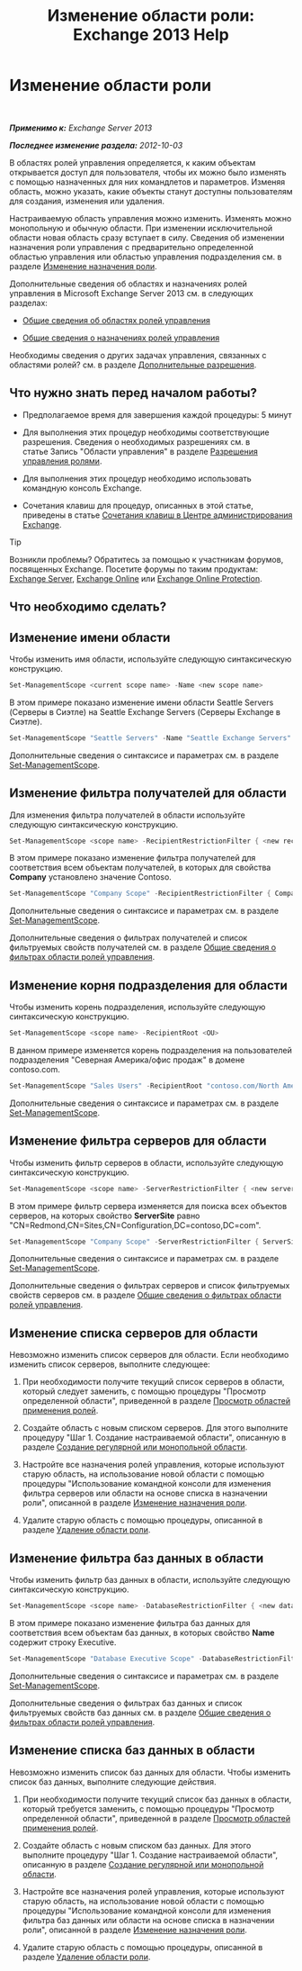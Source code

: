﻿---
title: 'Изменение области роли: Exchange 2013 Help'
TOCTitle: Изменение области роли
ms:assetid: 9180e1e0-c352-4ccd-8da6-885a2e309867
ms:mtpsurl: https://technet.microsoft.com/ru-ru/library/Dd298145(v=EXCHG.150)
ms:contentKeyID: 50488633
ms.date: 05/22/2018
mtps_version: v=EXCHG.150
ms.translationtype: MT
---

# Изменение области роли

 

_**Применимо к:** Exchange Server 2013_

_**Последнее изменение раздела:** 2012-10-03_

В областях ролей управления определяется, к каким объектам открывается доступ для пользователя, чтобы их можно было изменять с помощью назначенных для них командлетов и параметров. Изменяя область, можно указать, какие объекты станут доступны пользователям для создания, изменения или удаления.

Настраиваемую область управления можно изменить. Изменять можно монопольную и обычную области. При изменении исключительной области новая область сразу вступает в силу. Сведения об изменении назначения роли управления с предварительно определенной областью управления или областью управления подразделения см. в разделе [Изменение назначения роли](change-a-role-assignment-exchange-2013-help.md).

Дополнительные сведения об областях и назначениях ролей управления в Microsoft Exchange Server 2013 см. в следующих разделах:

  - [Общие сведения об областях ролей управления](understanding-management-role-scopes-exchange-2013-help.md)

  - [Общие сведения о назначениях ролей управления](understanding-management-role-assignments-exchange-2013-help.md)

Необходимы сведения о других задачах управления, связанных с областями ролей? см. в разделе [Дополнительные разрешения](advanced-permissions-exchange-2013-help.md).

## Что нужно знать перед началом работы?

  - Предполагаемое время для завершения каждой процедуры: 5 минут

  - Для выполнения этих процедур необходимы соответствующие разрешения. Сведения о необходимых разрешениях см. в статье Запись "Области управления" в разделе [Разрешения управления ролями](role-management-permissions-exchange-2013-help.md).

  - Для выполнения этих процедур необходимо использовать командную консоль Exchange.

  - Сочетания клавиш для процедур, описанных в этой статье, приведены в статье [Сочетания клавиш в Центре администрирования Exchange](keyboard-shortcuts-in-the-exchange-admin-center-exchange-online-protection-help.md).

> [!TIP]  
> Возникли проблемы? Обратитесь за помощью к участникам форумов, посвященных Exchange. Посетите форумы по таким продуктам: <a href="https://go.microsoft.com/fwlink/p/?linkid=60612">Exchange Server</a>, <a href="https://go.microsoft.com/fwlink/p/?linkid=267542">Exchange Online</a> или <a href="https://go.microsoft.com/fwlink/p/?linkid=285351">Exchange Online Protection</a>.


## Что необходимо сделать?

## Изменение имени области

Чтобы изменить имя области, используйте следующую синтаксическую конструкцию.

```powershell
Set-ManagementScope <current scope name> -Name <new scope name>
```

В этом примере показано изменение имени области Seattle Servers (Серверы в Сиэтле) на Seattle Exchange Servers (Серверы Exchange в Сиэтле).

```powershell
Set-ManagementScope "Seattle Servers" -Name "Seattle Exchange Servers"
```

Дополнительные сведения о синтаксисе и параметрах см. в разделе [Set-ManagementScope](https://technet.microsoft.com/ru-ru/library/dd297996\(v=exchg.150\)).

## Изменение фильтра получателей для области

Для изменения фильтра получателей в области используйте следующую синтаксическую конструкцию.

```powershell
Set-ManagementScope <scope name> -RecipientRestrictionFilter { <new recipient filter> }
```

В этом примере показано изменение фильтра получателей для соответствия всем объектам получателей, в которых для свойства **Company** установлено значение Contoso.

```powershell
Set-ManagementScope "Company Scope" -RecipientRestrictionFilter { Company -eq 'contoso' }
```

Дополнительные сведения о синтаксисе и параметрах см. в разделе [Set-ManagementScope](https://technet.microsoft.com/ru-ru/library/dd297996\(v=exchg.150\)).

Дополнительные сведения о фильтрах получателей и список фильтруемых свойств получателей см. в разделе [Общие сведения о фильтрах области ролей управления](understanding-management-role-scope-filters-exchange-2013-help.md).

## Изменение корня подразделения для области

Чтобы изменить корень подразделения, используйте следующую синтаксическую конструкцию.

```powershell
Set-ManagementScope <scope name> -RecipientRoot <OU>
```

В данном примере изменяется корень подразделения на пользователей подразделения "Северная Америка/офис продаж" в домене contoso.com.

```powershell
Set-ManagementScope "Sales Users" -RecipientRoot "contoso.com/North America/Sales"
```

Дополнительные сведения о синтаксисе и параметрах см. в разделе [Set-ManagementScope](https://technet.microsoft.com/ru-ru/library/dd297996\(v=exchg.150\)).

## Изменение фильтра серверов для области

Чтобы изменить фильтр серверов в области, используйте следующую синтаксическую конструкцию.

```powershell
Set-ManagementScope <scope name> -ServerRestrictionFilter { <new server filter> }
```

В этом примере фильтр сервера изменяется для поиска всех объектов серверов, на которых свойство **ServerSite** равно "CN=Redmond,CN=Sites,CN=Configuration,DC=contoso,DC=com".

```powershell
Set-ManagementScope "Company Scope" -ServerRestrictionFilter { ServerSite -eq 'CN=Redmond,CN=Sites,CN=Configuration,DC=contoso,DC=com' }
```

Дополнительные сведения о синтаксисе и параметрах см. в разделе [Set-ManagementScope](https://technet.microsoft.com/ru-ru/library/dd297996\(v=exchg.150\)).

Дополнительные сведения о фильтрах серверов и список фильтруемых свойств серверов см. в разделе [Общие сведения о фильтрах области ролей управления](understanding-management-role-scope-filters-exchange-2013-help.md).

## Изменение списка серверов для области

Невозможно изменить список серверов для области. Если необходимо изменить список серверов, выполните следующее:

1.  При необходимости получите текущий список серверов в области, который следует заменить, с помощью процедуры "Просмотр определенной области", приведенной в разделе [Просмотр областей применения ролей](view-role-scopes-exchange-2013-help.md).

2.  Создайте область с новым списком серверов. Для этого выполните процедуру "Шаг 1. Создание настраиваемой области", описанную в разделе [Создание регулярной или монопольной области](create-a-regular-or-exclusive-scope-exchange-2013-help.md).

3.  Настройте все назначения ролей управления, которые используют старую область, на использование новой области с помощью процедуры "Использование командной консоли для изменения фильтра серверов или области на основе списка в назначении роли", описанной в разделе [Изменение назначения роли](change-a-role-assignment-exchange-2013-help.md).

4.  Удалите старую область с помощью процедуры, описанной в разделе [Удаление области роли](remove-a-role-scope-exchange-2013-help.md).

## Изменение фильтра баз данных в области

Чтобы изменить фильтр баз данных в области, используйте следующую синтаксическую конструкцию.

```powershell
Set-ManagementScope <scope name> -DatabaseRestrictionFilter { <new database filter> }
```

В этом примере показано изменение фильтра баз данных для соответствия всем объектам баз данных, в которых свойство **Name** содержит строку Executive.

```powershell
Set-ManagementScope "Database Executive Scope" -DatabaseRestrictionFilter { Name -Like "*Executive*" }
```

Дополнительные сведения о синтаксисе и параметрах см. в разделе [Set-ManagementScope](https://technet.microsoft.com/ru-ru/library/dd297996\(v=exchg.150\)).

Дополнительные сведения о фильтрах баз данных и список фильтруемых свойств баз данных см. в разделе [Общие сведения о фильтрах области ролей управления](understanding-management-role-scope-filters-exchange-2013-help.md).

## Изменение списка баз данных в области

Невозможно изменить список баз данных для области. Чтобы изменить список баз данных, выполните следующие действия.

1.  При необходимости получите текущий список баз данных в области, который требуется заменить, с помощью процедуры "Просмотр определенной области", приведенной в разделе [Просмотр областей применения ролей](view-role-scopes-exchange-2013-help.md).

2.  Создайте область с новым списком баз данных. Для этого выполните процедуру "Шаг 1. Создание настраиваемой области", описанную в разделе [Создание регулярной или монопольной области](create-a-regular-or-exclusive-scope-exchange-2013-help.md).

3.  Настройте все назначения ролей управления, которые используют старую область, на использование новой области с помощью процедуры "Использование командной консоли для изменения фильтра баз данных или области на основе списка в назначении роли", описанной в разделе [Изменение назначения роли](change-a-role-assignment-exchange-2013-help.md).

4.  Удалите старую область с помощью процедуры, описанной в разделе [Удаление области роли](remove-a-role-scope-exchange-2013-help.md).

